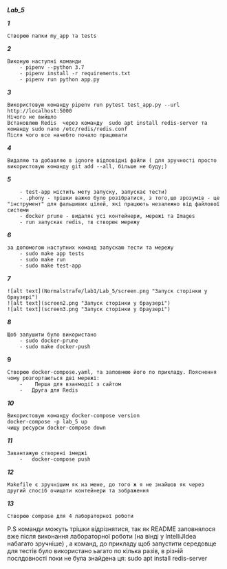 ***Lab_5***

***1***
```
Створюю папки my_app та tests
```
***2***
```
Виконую наступні команди
    - pipenv --python 3.7
    - pipenv install -r requirements.txt
    - pipenv run python app.py
```
***3***
```
Використовую команду pipenv run pytest test_app.py --url http://localhost:5000
Нічого не вийшло
Встановлюю Redis  через команду  sudo apt install redis-server та команду sudo nano /etc/redis/redis.conf 
Після чого все начебто почало працювати
```
***4***
```
Видаляю та добавляю в ignore відповідні файли ( для зручності просто використовую команду git add --all, більше не буду;)
```
***5***
```
    - test-app містить мету запуску, запускає тести)
    - .phony - трішки важко було розібратися, з того,що зрозумів - це "інструмент" для фальшивих цілей, які працюють незалежно від файлової системи
    - docker prune - видаляє усі контейнери, мережі та Images
    - run запускає redis, тв створює мережу
```
***6***
```
за допомогою наступних команд запускаю тести та мережу
    - sudo make app tests
    - sudo make run
    - sudo make test-app
```
***7***
```
![alt text](Normalstrafe/lab1/Lab_5/screen.png "Запуск сторінки у браузері")
![alt text](screen2.png "Запуск сторінки у браузері")
![alt text](screen3.png "Запуск сторінки у браузері")
```
***8***
```
Щоб запушити було використано
    - sudo docker-prune
    - sudo make docker-push
```
**9**
```
Створюю docker-compose.yaml, та заповнюю його по прикладу. Пояснення чому розгортаються дві мережі:
    -    Перша для взаємодії з сайтом
    -   Друга для Redis
```
***10***
```
Використовую команду docker-compose version
docker-compose -p lab_5 up
чищу ресурси docker-compose down
```
***11***
```
Завантажую створені імеджі 
    -   docker-compose push
```
***12***
```
Makefile є зручнішим як на мене, до того ж я не знайшов як через другий спосіб очищати контейнери та зображення
```
***13***
```
Створюю compose для 4 лабораторної роботи
```

P.S команди можуть трішки відрізнятися, так як README заповнялося вже після виконання лабораторної роботи (на вінді у IntelliJIdea набагато зручніше)
, а команд, до прикладу щоб запустити середовще для тестів було використано ьагато по кілька разів,  в різній послдовності
поки не була знайдена ця: sudo apt install redis-server
